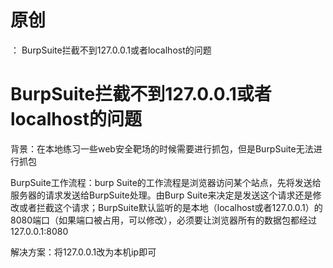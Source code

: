 # 原创
：  BurpSuite拦截不到127.0.0.1或者localhost的问题

# BurpSuite拦截不到127.0.0.1或者localhost的问题

> 
背景：在本地练习一些web安全靶场的时候需要进行抓包，但是BurpSuite无法进行抓包


> 
BurpSuite工作流程：burp Suite的工作流程是浏览器访问某个站点，先将发送给服务器的请求发送给BurpSuite处理。由Burp Suite来决定是发送这个请求还是修改或者拦截这个请求；BurpSuite默认监听的是本地（localhost或者127.0.0.1）的8080端口（如果端口被占用，可以修改），必须要让浏览器所有的数据包都经过127.0.0.1:8080


> 
解决方案：将127.0.0.1改为本机ip即可

